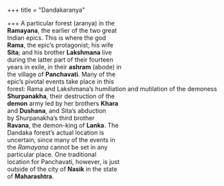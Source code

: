 +++
title = "Dandakaranya"

+++
A particular forest (aranya) in the  
**Ramayana**, the earlier of the two great  
Indian epics. This is where the god  
**Rama**, the epic’s protagonist; his wife  
**Sita**; and his brother **Lakshmana** live  
during the latter part of their fourteen  
years in exile, in their **ashram** (abode) in  
the village of **Panchavati**. Many of the  
epic’s pivotal events take place in this  
forest: Rama and Lakshmana’s humiliation and mutilation of the demoness  
**Shurpanakha**, their destruction of the  
**demon** army led by her brothers **Khara**  
and **Dushana**, and Sita’s abduction  
by Shurpanakha’s third brother  
**Ravana**, the demon-king of **Lanka**. The  
Dandaka forest’s actual location is  
uncertain, since many of the events in  
the *Ramayana* cannot be set in any  
particular place. One traditional  
location for Panchavati, however, is just  
outside of the city of **Nasik** in the state  
of **Maharashtra**.